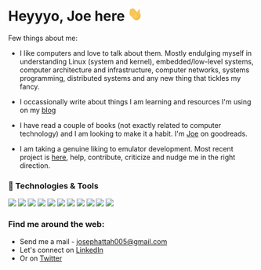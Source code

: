 # Heyyyo, Joe here <img src="https://raw.githubusercontent.com/Joe-Degs/Joe-Degs/master/wave.gif" width="30px">

Few things about me:

- I like computers and love to talk about them. Mostly endulging myself in understanding Linux (system and kernel), embedded/low-level systems, computer architecture and infrastructure, computer networks, systems programming, distributed systems and any new thing that tickles my fancy.

- I occassionally write about things I am learning and resources I'm using on my [blog](https://joe-degs.github.io)

- I have read a couple of books (not exactly related to computer technology) and I am looking to make it a habit. I'm [Joe](https://goodreads.com/joenork) on goodreads.

- I am taking a genuine liking to emulator development. Most recent project is [here](github.com/Joe-Degs/emulator), help, contribute, criticize and nudge me in the right direction.

### 🔧 Technologies & Tools
![](https://img.shields.io/badge/OS-Linux-informational?style=flat&logo=linux&logoColor=white&color=2bbc8a)
![](https://img.shields.io/badge/Editor-Vim-informational?style=flat&logo=vim&logoColor=white&color=2bbc8a)
![](https://img.shields.io/badge/Code-Python-informational?style=flat&logo=python&logoColor=white&color=2bbc8a)
![](https://img.shields.io/badge/Code-JavaScript-informational?style=flat&logo=javascript&logoColor=white&color=2bbc8a)
![](https://img.shields.io/badge/Code-Golang-informational?style=flat&logo=go&logoColor=white&color=2bbc8a)
![](https://img.shields.io/badge/Code-C-informational?style=flat&logo=c&logoColor=white&color=2bbc8a)
![](https://img.shields.io/badge/Code-Make-informational?style=flat&logo=cmake&logoColor=white&color=2bbc8a)
![](https://img.shields.io/badge/Shell-Bash-informational?style=flat&logo=gnu-bash&logoColor=white&color=2bbc8a)
![](https://img.shields.io/badge/Tools-PostgreSQL-informational?style=flat&logo=postgresql&logoColor=white&color=2bbc8a)
![](https://img.shields.io/badge/Tools-Docker-informational?style=flat&logo=docker&logoColor=white&color=2bbc8a)
![](https://img.shields.io/badge/Tools-Qemu-informational?style=flat&logo=qemu&logoColor=white&color=2bbc8a)


### Find me around the web:
- Send me a mail - <a href="josephattah005@gmail.com">josephattah005@gmail.com</a>
- Let's connect on <a href="https://www.linkedin.com/in/joseph-attah-norkplim/"> LinkedIn</a>
- Or on [Twitter](https://twitter.com/attJOEah)

<!--
**Joe-Degs/Joe-Degs** is a ✨ _special_ ✨ repository because its `README.md` (this file) appears on your GitHub profile.

Here are some ideas to get you started:

- 🔭 I’m currently working on ...
- 🌱 I’m currently learning ...
- 👯 I’m looking to collaborate on ...
- 🤔 I’m looking for help with ...
- 💬 Ask me about ...
- 📫 How to reach me: ...
- 😄 Pronouns: ...
- ⚡ Fun fact: ...
-->
